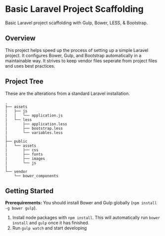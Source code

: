 # Basic Laravel Project Scaffolding
Basic Laravel project scaffolding with Gulp, Bower, LESS, &amp; Bootstrap.

## Overview
This project helps speed up the process of setting up a simple Laravel project. It configures Bower, Gulp, and Bootstrap automatically in a maintainable way. It strives to keep vendor files seperate from project files and uses best practices.

## Project Tree
These are the alterations from a standard Laravel installation.

```
.
├── assets
|   ├── js
|   |   └── application.js
|   └── less
|       ├── application.less
|		├── bootstrap.less
|       └── variables.less
|
├── public
|   └── assets
|       ├── css
|		├── fonts
|		├── images
|       └── js
|
└── vendor
    └── bower_components
```

## Getting Started
**Prerequirements:** You should install Bower and Gulp globally (`npm install -g bower gulp`).

1. Install node packages with `npm install`. This will automatically run `bower install` and `gulp` once it has finished.
2. Run `gulp watch` and start developing